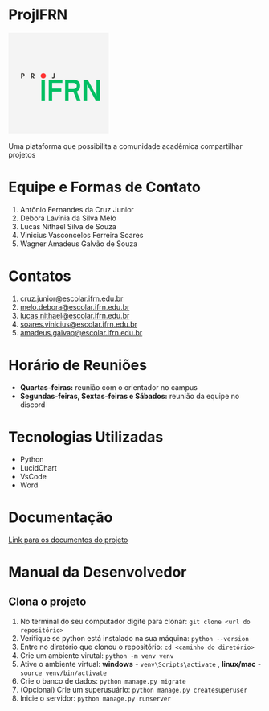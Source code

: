 # ProjIFRN

<img src="logo.png" width="200" height="200" />

Uma plataforma que possibilita a comunidade acadêmica compartilhar projetos

# Equipe e Formas de Contato

1. Antônio Fernandes da Cruz Junior
2. Debora Lavínia da Silva Melo
3. Lucas Nithael Silva de Souza
4. Vinicius Vasconcelos Ferreira Soares
5. Wagner Amadeus Galvão de Souza

# Contatos
1. cruz.junior@escolar.ifrn.edu.br
2. melo.debora@escolar.ifrn.edu.br
3. lucas.nithael@escolar.ifrn.edu.br
4. soares.vinicius@escolar.ifrn.edu.br
5. amadeus.galvao@escolar.ifrn.edu.br

# Horário de Reuniões

- **Quartas-feiras:** reunião com o orientador no campus
- **Segundas-feiras, Sextas-feiras e Sábados:** reunião da equipe no discord 

# Tecnologias Utilizadas

- Python
- LucidChart
- VsCode
- Word

# Documentação

[Link para os documentos do projeto](doc/documentacao.md)

# Manual da Desenvolvedor

## Clona o projeto
1. No terminal do seu computador digite para clonar: `git clone <url do repositório>`
2. Verifique se python está instalado na sua máquina: `python --version`
3. Entre no diretório que clonou o repositório: `cd <caminho do diretório>`
4. Crie um ambiente virutal: `python -m venv venv`
5. Ative o ambiente virtual: **windows** - `venv\Scripts\activate` , **linux/mac** - `source venv/bin/activate`
6. Crie o banco de dados: `python manage.py migrate`
7. (Opcional) Crie um superusuário: `python manage.py createsuperuser`
8. Inicie o servidor: `python manage.py runserver`

